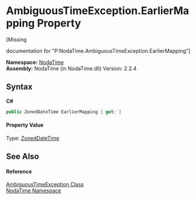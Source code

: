 # AmbiguousTimeException.EarlierMapping Property 
 

\[Missing <summary> documentation for "P:NodaTime.AmbiguousTimeException.EarlierMapping"\]

**Namespace:**&nbsp;<a href="N_NodaTime">NodaTime</a><br />**Assembly:**&nbsp;NodaTime (in NodaTime.dll) Version: 2.2.4

## Syntax

**C#**<br />
``` C#
public ZonedDateTime EarlierMapping { get; }
```


#### Property Value
Type: <a href="T_NodaTime_ZonedDateTime">ZonedDateTime</a>

## See Also


#### Reference
<a href="T_NodaTime_AmbiguousTimeException">AmbiguousTimeException Class</a><br /><a href="N_NodaTime">NodaTime Namespace</a><br />
